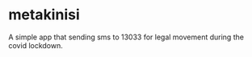 # metakinisi

A simple app that sending sms to 13033 for legal movement during the covid lockdown. 
